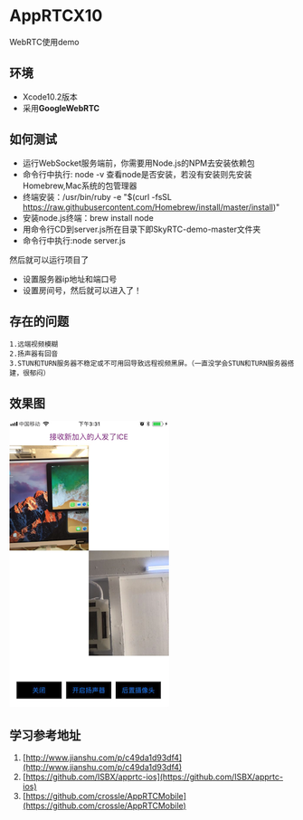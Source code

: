 # AppRTCX10
 WebRTC使用demo
## 环境

* Xcode10.2版本
* 采用**GoogleWebRTC**

## 如何测试

- 运行WebSocket服务端前，你需要用Node.js的NPM去安装依赖包
- 命令行中执行: node -v 查看node是否安装，若没有安装则先安装Homebrew,Mac系统的包管理器
- 终端安装：/usr/bin/ruby -e "$(curl -fsSL https://raw.githubusercontent.com/Homebrew/install/master/install)"
- 安装node.js终端：brew install node
- 用命令行CD到server.js所在目录下即SkyRTC-demo-master文件夹
- 命令行中执行:node server.js

然后就可以运行项目了

- 设置服务器ip地址和端口号
- 设置房间号，然后就可以进入了！

## 存在的问题
```
1.远端视频模糊
2.扬声器有回音
3.STUN和TURN服务器不稳定或不可用回导致远程视频黑屏。（一直没学会STUN和TURN服务器搭建，很郁闷）
```
## 效果图
![img](https://github.com/zhuzhuxingtianxia/AppRTCChat/blob/master/video.png)

## 学习参考地址
1. [http://www.jianshu.com/p/c49da1d93df4](http://www.jianshu.com/p/c49da1d93df4)
2. [https://github.com/ISBX/apprtc-ios](https://github.com/ISBX/apprtc-ios)
3. [https://github.com/crossle/AppRTCMobile](https://github.com/crossle/AppRTCMobile)

